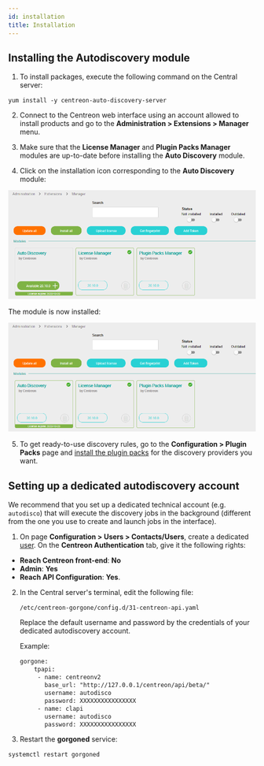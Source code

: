 ```yaml
---
id: installation
title: Installation
---
```


## Installing the Autodiscovery module

1. To install packages, execute the following command on the Central server:

``` shell
yum install -y centreon-auto-discovery-server
```

2. Connect to the Centreon web interface using an account allowed to install
products and go to the **Administration > Extensions > Manager** menu.

3. Make sure that the **License Manager** and **Plugin Packs Manager** modules are
up-to-date before installing the **Auto Discovery** module.

4. Click on the installation icon corresponding to the **Auto Discovery** module:

![image](../../assets/monitoring/discovery/install-before.png)

The module is now installed:

![image](../../assets/monitoring/discovery/install-after.png)

5. To get ready-to-use discovery rules, go to the **Configuration > Plugin
Packs** page and [install the plugin packs](../pluginpacks#pack-installation) for the
discovery providers you want.


## Setting up a dedicated autodiscovery account

We recommend that you set up a dedicated technical account (e.g. `autodisco`) that will execute the discovery jobs in the background (different from the one you use to create and launch jobs in the interface).

1. On page **Configuration > Users > Contacts/Users**, create a dedicated [user](../basic-objects/contacts-create). On the **Centreon Authentication** tab, give it the following rights:
- **Reach Centreon front-end**: **No**
- **Admin**: **Yes**
- **Reach API Configuration**: **Yes**.

2. In the Central server's terminal, edit the following file:

    ```
    /etc/centreon-gorgone/config.d/31-centreon-api.yaml
    ```
    Replace the default username and password by the credentials of your dedicated autodiscovery account.

    Example:

    ```
    gorgone:
        tpapi:
         - name: centreonv2
           base_url: "http://127.0.0.1/centreon/api/beta/"
           username: autodisco
           password: XXXXXXXXXXXXXXXX
         - name: clapi
           username: autodisco
           password: XXXXXXXXXXXXXXXX
    ```

3. Restart the **gorgoned** service:

```
systemctl restart gorgoned
```
